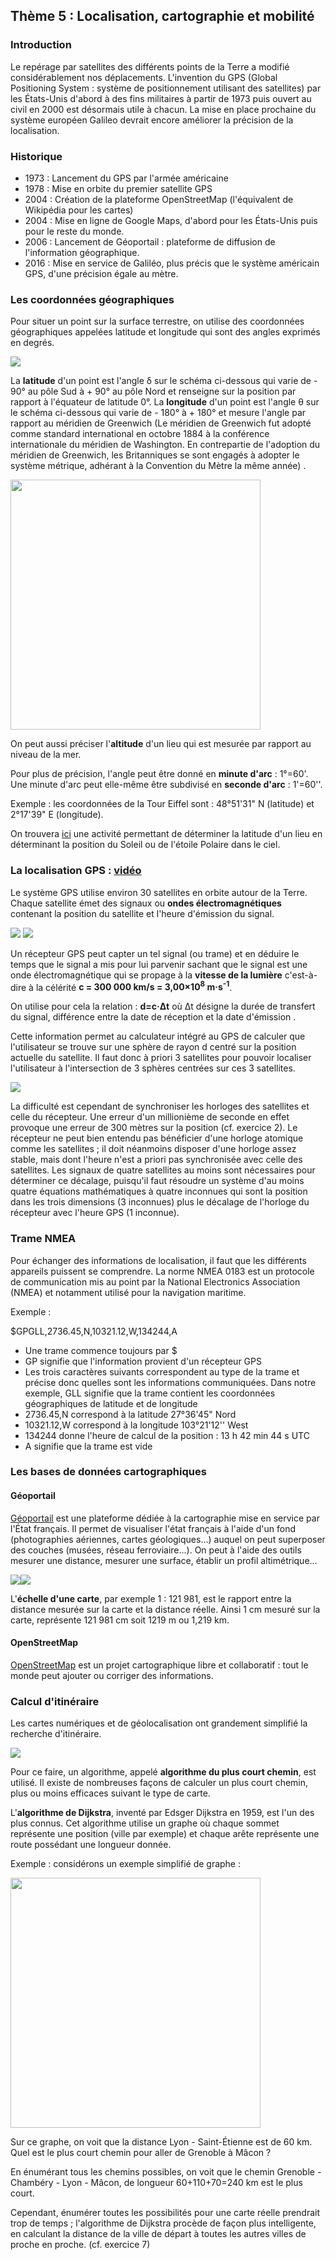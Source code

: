 ## Thème 5 : Localisation, cartographie et mobilité

### Introduction

Le repérage par satellites des différents points de la Terre a modifié considérablement nos déplacements. L'invention du GPS (Global Positioning System : système de positionnement utilisant des satellites) par les États-Unis d'abord à des fins militaires à partir de 1973 puis ouvert au civil en 2000 est désormais utile à chacun. La mise en place prochaine du système européen Galileo devrait encore améliorer la précision de la localisation.


### Historique

- 1973 : Lancement du GPS par l'armée américaine
- 1978 : Mise en orbite du premier satellite GPS
- 2004 : Création de la plateforme OpenStreetMap (l'équivalent de Wikipédia pour les cartes)
- 2004 : Mise en ligne de Google Maps, d'abord pour les États-Unis puis pour le reste du monde.
- 2006 : Lancement de Géoportail : plateforme de diffusion de l'information géographique.
- 2016 : Mise en service de Galiléo, plus précis que le système américain GPS, d'une précision égale au mètre.


### Les coordonnées géographiques

Pour situer un point sur la surface terrestre, on utilise des coordonnées géographiques appelées latitude et longitude qui sont des angles exprimés en degrés.

<img src="Assets/Geodesie.png">

La **latitude** d'un point est l'angle δ sur le schéma ci-dessous qui varie de - 90° au pôle Sud à + 90° au pôle Nord et renseigne sur la position par rapport à l'équateur de latitude 0°.
La **longitude** d'un point est l'angle θ sur le schéma ci-dessous qui varie de - 180° à + 180° et mesure l'angle par rapport au méridien de Greenwich (Le méridien de Greenwich fut adopté comme standard international en octobre 1884 à la conférence internationale du méridien de Washington. En contrepartie de l'adoption du méridien de Greenwich, les Britanniques se sont engagés à adopter le système métrique, adhérant à la Convention du Mètre la même année) .

<img width="400" height="400" src="Assets/coordonnees.png">

On peut aussi préciser l'**altitude** d'un lieu qui est mesurée par rapport au niveau de la mer.

Pour plus de précision, l'angle peut être donné en **minute d'arc** : 1°=60'.
Une minute d'arc peut elle-même être subdivisé en **seconde d'arc** : 1'=60''.

Exemple : les coordonnées de la Tour Eiffel sont : 48°51'31" N (latitude) et 2°17'39" E (longitude).

On trouvera [ici](Assets/measurements_from_the_sky.pdf) une activité permettant de déterminer la latitude d'un lieu en déterminant la position du Soleil ou de l'étoile Polaire dans le ciel.

### La localisation GPS : [vidéo](https://webtv.univ-lille.fr/video/5507/comment-fonctionne-un-gps)


Le système GPS utilise environ 30 satellites en orbite autour de la Terre. Chaque satellite émet des signaux ou **ondes électromagnétiques** contenant la position du satellite et l'heure d'émission du signal.

<img src="Assets/onde_electromag.png">


<img src="Assets/spectre.jpg">

Un récepteur GPS peut capter un tel signal (ou trame) et en déduire le temps que le signal a mis pour lui parvenir sachant que le signal est une onde électromagnétique qui se propage à la **vitesse de la lumière** c'est-à-dire à la célérité **c = 300 000 km/s = 3,00×10<sup>8</sup> m·s<sup>-1</sup>**.

On utilise pour cela la relation : **d=c·Δt** où Δt désigne la durée de transfert du signal, différence entre la date de réception et la date d'émission .

Cette information permet au calculateur intégré au GPS de calculer que l'utilisateur se trouve sur une sphère de rayon d centré sur la position actuelle du satellite.
Il faut donc à priori 3 satellites pour pouvoir localiser l'utilisateur à l'intersection de 3 sphères centrées sur ces 3 satellites.

<img src="Assets/GPS_Sphere.png">

La difficulté est cependant de synchroniser les horloges des satellites et celle du récepteur. Une erreur d'un millionième de seconde en effet provoque une erreur de 300 mètres sur la position (cf. exercice 2). Le récepteur ne peut bien entendu pas bénéficier d'une horloge atomique comme les satellites ; il doit néanmoins disposer d'une horloge assez stable, mais dont l'heure n'est a priori pas synchronisée avec celle des satellites. Les signaux de quatre satellites au moins sont nécessaires pour déterminer ce décalage, puisqu'il faut résoudre un système d'au moins quatre équations mathématiques à quatre inconnues qui sont la position dans les trois dimensions (3 inconnues) plus le décalage de l'horloge du récepteur avec l'heure GPS (1 inconnue). 

### Trame NMEA

Pour échanger des informations de localisation, il faut que les différents appareils puissent se comprendre. La norme NMEA 0183 est un protocole de communication mis au point par la National Electronics Association (NMEA) et notamment utilisé pour la navigation maritime.

Exemple : 

$GPGLL,2736.45,N,10321.12,W,134244,A

- Une trame commence toujours par $
- GP signifie que l'information provient d'un récepteur GPS
- Les trois caractères suivants correspondent au type de la trame et précise donc quelles sont les informations communiquées. Dans notre exemple, GLL signifie que la trame contient les coordonnées géographiques de latitude et de longitude
- 2736.45,N correspond à la latitude 27°36'45" Nord
- 10321.12,W correspond à la longitude 103°21'12'' West
- 134244 donne l'heure de calcul de la position : 13 h 42 min 44 s UTC
- A signifie que la trame est vide


### Les bases de données cartographiques

#### Géoportail

[Géoportail](https://www.geoportail.gouv.fr/) est une plateforme dédiée à la cartographie mise en service par l'État français. Il permet de visualiser l'état français à l'aide d'un fond (photographies aériennes, cartes géologiques...) auquel on peut superposer des couches (musées, réseau ferroviaire...).
On peut à l'aide des outils mesurer une distance, mesurer une surface, établir un profil altimétrique... 

<img src="Assets/geoportail1.png"><img src="Assets/geoportail2.png">

L'**échelle d'une carte**, par exemple 1 : 121 981, est le rapport entre la distance mesurée sur la carte et la distance réelle. Ainsi 1 cm mesuré sur la carte, représente 121 981 cm soit 1219 m ou 1,219 km.

#### OpenStreetMap

[OpenStreetMap](http://www.openstreetmap.fr/) est un projet cartographique libre et collaboratif : tout le monde peut ajouter ou corriger des informations.


### Calcul d'itinéraire

Les cartes numériques et de géolocalisation ont grandement simplifié la recherche d'itinéraire. 

<img src="Assets/openstreetmap.png">

Pour ce faire, un algorithme, appelé **algorithme du plus court chemin**, est utilisé. Il existe de nombreuses façons de calculer un plus court chemin, plus ou moins efficaces suivant le type de carte.

L'**algorithme de Dijkstra**, inventé par Edsger Dijkstra en 1959, est l'un des plus connus. Cet algorithme utilise un graphe où chaque sommet représente une position (ville par exemple) et chaque arête représente une route possédant une longueur donnée.

Exemple : considérons un exemple simplifié de graphe :

<img width="400" height="400" src="Assets/graphe_carte.png">

Sur ce graphe, on voit que la distance Lyon - Saint-Étienne est de 60 km.
Quel est le plus court chemin pour aller de Grenoble à Mâcon ?

En énumérant tous les chemins possibles, on voit que le chemin Grenoble - Chambéry - Lyon - Mâcon, de longueur 60+110+70=240 km est le plus court.

Cependant, énumérer toutes les possibilités pour une carte réelle prendrait trop de temps ; l'algorithme de Dijkstra procède de façon plus intelligente, en calculant la distance de la ville de départ à toutes les autres villes de proche en proche. (cf. exercice 7)







